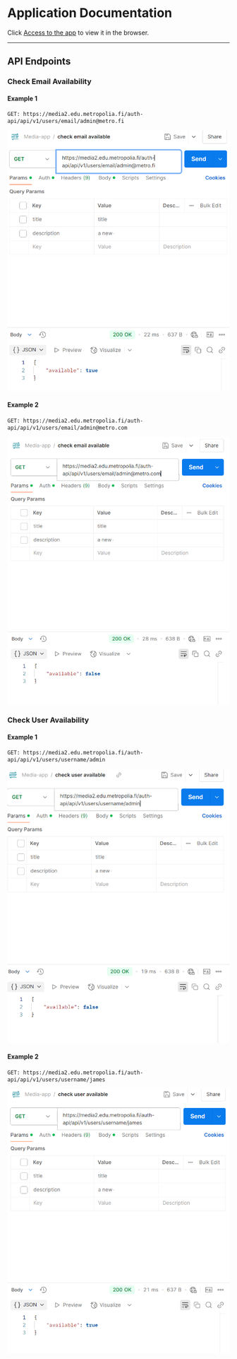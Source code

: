 # Application Documentation

Click [Access to the app](https://users.metropolia.fi/~hussaink/tailwind/) to view it in the browser.

---

## API Endpoints

### **Check Email Availability**

#### Example 1
```http
GET: https://media2.edu.metropolia.fi/auth-api/api/v1/users/email/admin@metro.fi
```
![Email Check Screenshot](./src/images/email-check.png)

#### Example 2
```http
GET: https://media2.edu.metropolia.fi/auth-api/api/v1/users/email/admin@metro.com
```
![Email Check Screenshot](./src/images/check-email.png)

### **Check User Availability**

#### Example 1
```http
GET: https://media2.edu.metropolia.fi/auth-api/api/v1/users/username/admin
```
![User Availability Screenshot](./src/images/user-availa.png)

#### Example 2
```http
GET: https://media2.edu.metropolia.fi/auth-api/api/v1/users/username/james
```
![User Availability Screenshot](./src/images/check-user.png)
